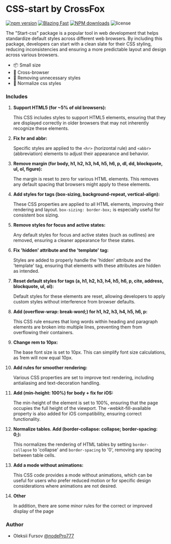 # CSS-start by CrossFox

[![npm version](https://badge.fury.io/js/@crossfox%2Fcss-start.svg)](https://www.npmjs.com/package/@crossfox/css-start)
[![Blazing Fast](https://badgen.now.sh/badge/speed/blazing%20%F0%9F%94%A5/green)](https://unpkg.com/@crossfox/css-start)
[![NPM downloads][download-image]][download-url]
![license](https://badgen.now.sh/badge/license/Apache-2.0)

[download-image]: https://img.shields.io/npm/dm/@crossfox/css-start.svg?style=flat-square

[download-url]: https://npmjs.org/package/@crossfox/css-start

The "Start-css" package is a popular tool in web development that helps standardize default styles across different web
browsers. By including this package, developers can start with a clean slate for their CSS styling, reducing
inconsistencies and ensuring a more predictable layout and design across various browsers.

* 📦 Small size
* 💪 Cross-browser
* 🌟 Removing unnecessary styles 
* 🧮 Normalize css styles
###
### Includes

1. **Support HTML5 (for ~5% of old browsers):**
     
	This CSS includes styles to support HTML5 elements, ensuring that they are displayed correctly in older browsers that may not inherently recognize these elements.


2. **Fix hr and abbr:**

	 Specific styles are applied to the `<hr>` (horizontal rule) and `<abbr>` (abbreviation) elements to adjust their appearance and behavior.


3. **Remove margin (for body, h1, h2, h3, h4, h5, h6, p, dl, dd, blockquote, ul, ol, figure):**

	 The margin is reset to zero for various HTML elements. This removes any default spacing that browsers might apply to these elements.


4. **Add styles for tags (box-sizing, background-repeat, vertical-align):**

	 These CSS properties are applied to all HTML elements, improving their rendering and layout. `box-sizing: border-box;` is especially useful for consistent box sizing.


5. **Remove styles for focus and active states:**

	 Any default styles for focus and active states (such as outlines) are removed, ensuring a cleaner appearance for these states.


6. **Fix 'hidden' attribute and the 'template' tag:**

	 Styles are added to properly handle the 'hidden' attribute and the 'template' tag, ensuring that elements with these attributes are hidden as intended.


7. **Reset default styles for tags (a, h1, h2, h3, h4, h5, h6, p, cite, address, blockquote, ul, ol):**

	 Default styles for these elements are reset, allowing developers to apply custom styles without interference from browser defaults.


8. **Add (overflow-wrap: break-word;) for h1, h2, h3, h4, h5, h6, p:**

	 This CSS rule ensures that long words within heading and paragraph elements are broken into multiple lines, preventing them from overflowing their containers.


9. **Change rem to 10px:**

	 The base font size is set to 10px. This can simplify font size calculations, as 1rem will now equal 10px.


10. **Add rules for smoother rendering:**

    Various CSS properties are set to improve text rendering, including antialiasing and text-decoration handling.


11. **Add (min-height: 100%) for body + fix for iOS:**

     The min-height of the <body> element is set to 100%, ensuring that the page occupies the full height of the viewport. The -webkit-fill-available property is also added for iOS compatibility, ensuring correct functionality.


12. **Normalize tables. Add (border-collapse: collapse; border-spacing: 0;):**

    This normalizes the rendering of HTML tables by setting `border-collapse` to 'collapse' and `border-spacing` to '0', removing any spacing between table cells.


13. **Add a mode without animations:**

    This CSS code provides a mode without animations, which can be useful for users who prefer reduced motion or for specific design considerations where animations are not desired.


14. **Other**
	
    In addition, there are some minor rules for the correct or improved display of the page
			

### Author

- Oleksii Fursov [@nodePro777](https://t.me/nodePro777)
